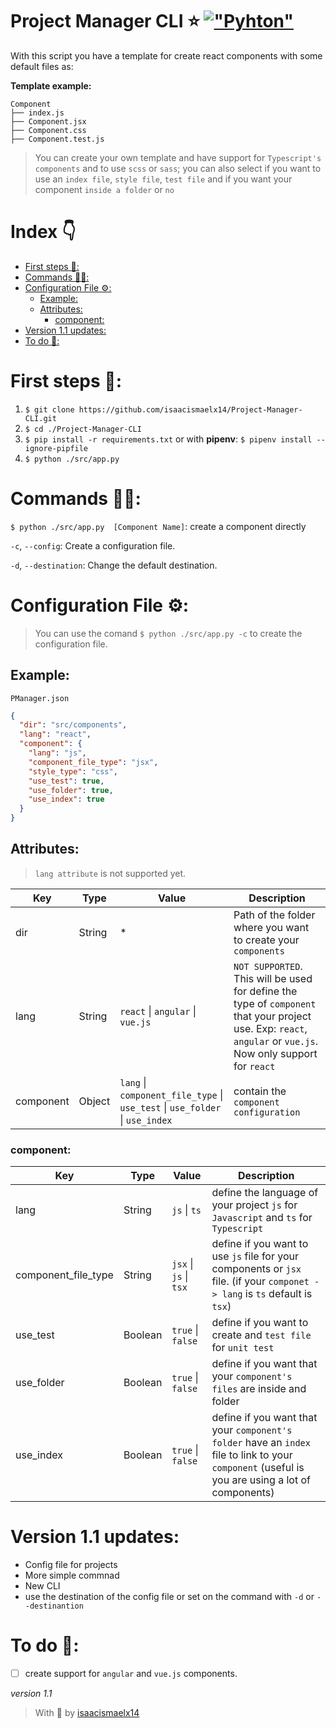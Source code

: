 # Project Manager CLI ⭐ [!["Pyhton"](https://img.shields.io/badge/python-3.9.1%20-gray.svg?longCache=true&logo=python&colorB=yellow)](https://www.python.org/downloads/release/python-391/)

With this script you have a template for create react components with some default files as:
 
**Template example:**

```
Component
├── index.js
├── Component.jsx
├── Component.css
├── Component.test.js
```
> You can create your own template and have support for `Typescript's components` and to use `scss` or `sass`; you can also select if you want to use an `index file`, `style file`, `test file` and if you want your component `inside a folder` or `no`

# Index 👇

- [First steps 🦶:](#first-steps-)
- [Commands 👩‍💻:](#commands-)
- [Configuration File ⚙:](#configuration-file-)
  * [Example:](#example)
  * [Attributes:](#attributes)
    + [component:](#component)
- [Version 1.1 updates:](#version-11-updates)
- [To do 📃:](#to-do-)

# First steps 🦶:

1. `$ git clone https://github.com/isaacismaelx14/Project-Manager-CLI.git`
2. `$ cd ./Project-Manager-CLI`
3. `$ pip install -r requirements.txt` or with **pipenv**: `$ pipenv install --ignore-pipfile`
4. `$ python ./src/app.py `

# Commands 👩‍💻:
`$ python ./src/app.py  [Component Name]`: create a component directly

`-c`, `--config`: Create a configuration file.

`-d`, `--destination`: Change the default destination.

# Configuration File ⚙:
> You can use the comand `$ python ./src/app.py -c` to create the configuration file.

## Example: 
`PManager.json`
```json
{
  "dir": "src/components",
  "lang": "react",
  "component": {
    "lang": "js",
    "component_file_type": "jsx",
    "style_type": "css",
    "use_test": true,
    "use_folder": true,
    "use_index": true
  }
}
```

## Attributes:
> `lang attribute` is not supported yet.

| Key| Type| Value| Description|
| ----- | ---- | ---- | ---- |
| dir | String |\*|Path of the folder where you want to create your `components`|
| lang | String |`react` \| `angular` \| `vue.js`|`NOT SUPPORTED`. This will be used for define the type of `component` that your project use. Exp: `react`, `angular` or `vue.js`. Now only support for `react`|
| component | Object | `lang` \| `component_file_type` \| `use_test` \| `use_folder` \| `use_index` |contain the `component configuration`|


### component:
| Key| Type| Value| Description|
| ----- | ---- | ---- | ---- |
| lang | String | `js` \| `ts` |define the language of your project `js` for `Javascript` and `ts` for `Typescript`|
|component_file_type | String | `jsx` \| `js` \| `tsx` |define if you want to use `js` file for your components or `jsx` file. (if your `componet -> lang` is `ts` default is `tsx`)|
| use_test | Boolean |`true` \| `false`|define if you want to create and `test file` for `unit test`|
| use_folder | Boolean |`true` \| `false`|define if you want that your `component's files` are inside and folder|
| use_index | Boolean |`true` \| `false`|define if you want that your `component's folder` have an `index` file to link to your `component` (useful is you are using a lot of components)|
# Version 1.1 updates:
- Config file for projects
- More simple commnad
- New CLI
- use the destination of the config file or set on the command with `-d` or `--destinantion`

# To do 📃:
- [ ] create support for `angular` and `vue.js` components.

_version 1.1_

> With 💖 by [isaacismaelx14](https://github.com/isaacismaelx14)
